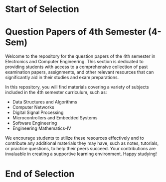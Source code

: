 # Start of Selection
# Question Papers of 4th Semester (4-Sem)

Welcome to the repository for the question papers of the 4th semester in Electronics and Computer Engineering. This section is dedicated to providing students with access to a comprehensive collection of past examination papers, assignments, and other relevant resources that can significantly aid in their studies and exam preparations.

In this repository, you will find materials covering a variety of subjects included in the 4th semester curriculum, such as:

- Data Structures and Algorithms
- Computer Networks
- Digital Signal Processing
- Microcontrollers and Embedded Systems
- Software Engineering
- Engineering Mathematics-IV

We encourage students to utilize these resources effectively and to contribute any additional materials they may have, such as notes, tutorials, or practice questions, to help their peers succeed. Your contributions are invaluable in creating a supportive learning environment. Happy studying!
# End of Selection